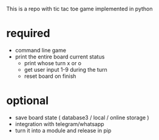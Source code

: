 This is a repo with tic tac toe game implemented in python


# required
- command line game
- print the entire board current status
    - print whose turn x or o
    - get user input 1-9 during the turn
    - reset board on finish


# optional
- save board state ( database3 / local / online storage )
- integration with telegram/whatsapp
- turn it into a module and release in pip